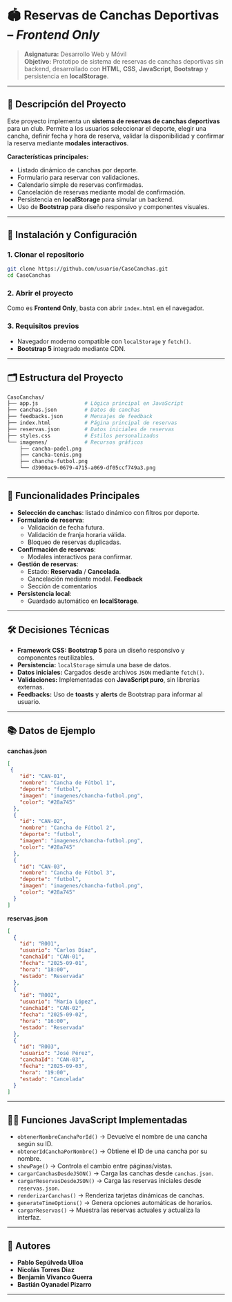 # 🏟️ Reservas de Canchas Deportivas – *Frontend Only*

> **Asignatura:** Desarrollo Web y Móvil  
> **Objetivo:** Prototipo de sistema de reservas de canchas deportivas sin backend, desarrollado con **HTML**, **CSS**, **JavaScript**, **Bootstrap** y persistencia en **localStorage**.

---

## 📄 Descripción del Proyecto

Este proyecto implementa un **sistema de reservas de canchas deportivas** para un club. Permite a los usuarios seleccionar el deporte, elegir una cancha, definir fecha y hora de reserva, validar la disponibilidad y confirmar la reserva mediante **modales interactivos**.

**Características principales:**
- Listado dinámico de canchas por deporte.
- Formulario para reservar con validaciones.
- Calendario simple de reservas confirmadas.
- Cancelación de reservas mediante modal de confirmación.
- Persistencia en **localStorage** para simular un backend.
- Uso de **Bootstrap** para diseño responsivo y componentes visuales.

---

## 🔧 Instalación y Configuración

### **1. Clonar el repositorio**
```bash
git clone https://github.com/usuario/CasoCanchas.git
cd CasoCanchas
```

### **2. Abrir el proyecto**
Como es **Frontend Only**, basta con abrir `index.html` en el navegador.

### **3. Requisitos previos**
- Navegador moderno compatible con `localStorage` y `fetch()`.
- **Bootstrap 5** integrado mediante CDN.

---

## 🗂️ Estructura del Proyecto

```bash
CasoCanchas/
├── app.js               # Lógica principal en JavaScript
├── canchas.json         # Datos de canchas
├── feedbacks.json       # Mensajes de feedback
├── index.html           # Página principal de reservas
├── reservas.json        # Datos iniciales de reservas
├── styles.css           # Estilos personalizados
└── imagenes/            # Recursos gráficos
    ├── cancha-padel.png
    ├── cancha-tenis.png
    ├── chancha-futbol.png
    └── d3900ac9-0679-4715-a069-df05ccf749a3.png
```

---

## 🚀 Funcionalidades Principales

- **Selección de canchas**: listado dinámico con filtros por deporte.
- **Formulario de reserva**:
  - Validación de fecha futura.
  - Validación de franja horaria válida.
  - Bloqueo de reservas duplicadas.
- **Confirmación de reservas**:
  - Modales interactivos para confirmar.
- **Gestión de reservas**:
  - Estado: **Reservada** / **Cancelada**.
  - Cancelación mediante modal.
  **Feedback**
  - Sección de comentarios
- **Persistencia local**:
  - Guardado automático en **localStorage**.

---

## 🛠️ Decisiones Técnicas

- **Framework CSS:** **Bootstrap 5** para un diseño responsivo y componentes reutilizables.
- **Persistencia:** `localStorage` simula una base de datos.
- **Datos iniciales:** Cargados desde archivos `JSON` mediante `fetch()`.
- **Validaciones:** Implementadas con **JavaScript puro**, sin librerías externas.
- **Feedbacks:** Uso de **toasts** y **alerts** de Bootstrap para informar al usuario.

---

## 📚 Datos de Ejemplo

**canchas.json**
```json
[
 {
    "id": "CAN-01",
    "nombre": "Cancha de Fútbol 1",
    "deporte": "futbol",
    "imagen": "imagenes/chancha-futbol.png",
    "color": "#28a745"
  },
  {
    "id": "CAN-02",
    "nombre": "Cancha de Fútbol 2",
    "deporte": "futbol",
    "imagen": "imagenes/chancha-futbol.png",
    "color": "#28a745"
  },
  {
    "id": "CAN-03",
    "nombre": "Cancha de Fútbol 3",
    "deporte": "futbol",
    "imagen": "imagenes/chancha-futbol.png",
    "color": "#28a745"
  }
]
```

**reservas.json**
```json
[
  {
    "id": "R001",
    "usuario": "Carlos Díaz",
    "canchaId": "CAN-01",
    "fecha": "2025-09-01",
    "hora": "18:00",
    "estado": "Reservada"
  },
  {
    "id": "R002",
    "usuario": "María López",
    "canchaId": "CAN-02",
    "fecha": "2025-09-02",
    "hora": "16:00",
    "estado": "Reservada"
  },
  {
    "id": "R003",
    "usuario": "José Pérez",
    "canchaId": "CAN-03",
    "fecha": "2025-09-03",
    "hora": "19:00",
    "estado": "Cancelada"
  }
]
```

---

## 👨‍💻 Funciones JavaScript Implementadas

- `obtenerNombreCanchaPorId()` → Devuelve el nombre de una cancha según su ID.
- `obtenerIdCanchaPorNombre()` → Obtiene el ID de una cancha por su nombre.
- `showPage()` → Controla el cambio entre páginas/vistas.
- `cargarCanchasDesdeJSON()` → Carga las canchas desde `canchas.json`.
- `cargarReservasDesdeJSON()` → Carga las reservas iniciales desde `reservas.json`.
- `renderizarCanchas()` → Renderiza tarjetas dinámicas de canchas.
- `generateTimeOptions()` → Genera opciones automáticas de horarios.
- `cargarReservas()` → Muestra las reservas actuales y actualiza la interfaz.

---


## 👥 Autores

- **Pablo Sepúlveda Ulloa**
- **Nicolás Torres Diaz**
- **Benjamín Vivanco Guerra**
- **Bastián Oyanadel Pizarro**

---
